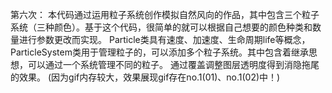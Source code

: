 第六次：
本代码通过运用粒子系统创作模拟自然风向的作品，其中包含三个粒子系统（三种颜色）。基于这个代码，很简单的就可以根据自己想要的颜色种类和数量进行参数更改而实现。
Particle类具有速度、加速度、生命周期life等概念，
ParticleSystem类用于管理粒子的，可以添加多个粒子系统。其中包含着继承思想，可以通过一个系统管理不同的粒子。
通过覆盖调整图层透明度得到消隐拖尾的效果。
(因为gif内存较大，效果展现gif存在no.1(01)、no.1(02)中！)
